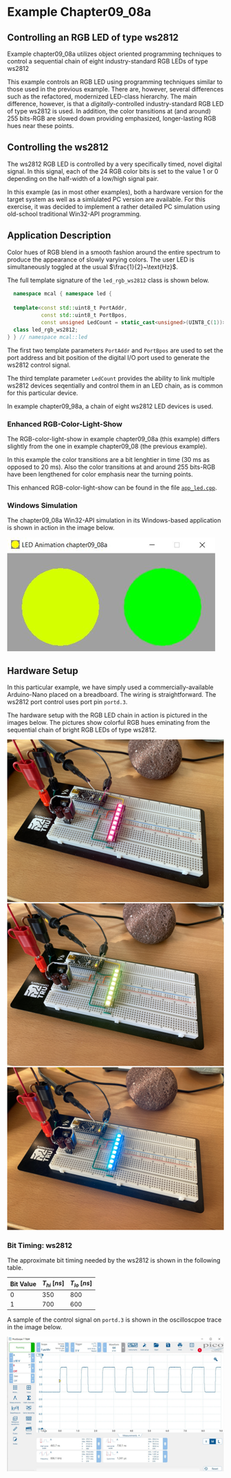 # Example Chapter09_08a
## Controlling an RGB LED of type ws2812

Example chapter09_08a utilizes object oriented programming techniques
to control a sequential chain of eight industry-standard RGB LEDs of type ws2812

This example controls an RGB LED using programming techniques similar to those used in the previous example.
There are, however, several differences such as the refactored, modernized LED-class hierarchy.
The main difference, however, is that a _digitally_-controlled industry-standard
RGB LED of type ws2812 is used. In addition, the color transitions at (and around) $255~\text{bits}$-RGB
are slowed down providing emphasized, longer-lasting RGB hues near these points.

## Controlling the ws2812

The ws2812 RGB LED is controlled by a very specifically timed,
novel digital signal. In this signal, each of the $24$ RGB
color bits is set to the value $1$ or $0$ depending on the
half-width of a low/high signal pair.

In this example (as in most other examples), both a hardware
version for the target system as well as a simlulated PC
version are available. For this exercise, it was
decided to implement a rather detailed PC simulation
using old-school traditional Win32-API programming.

## Application Description

Color hues of RGB blend in a smooth fashion around the entire
spectrum to produce the appearance of slowly varying colors.
The user LED is simultaneously toggled at the usual $\frac{1}{2}~\text{Hz}$.

The full template signature of the `led_rgb_ws2812` class is shown below.

```cpp
  namespace mcal { namespace led {

  template<const std::uint8_t PortAddr,
           const std::uint8_t PortBpos,
           const unsigned LedCount = static_cast<unsigned>(UINT8_C(1))>
  class led_rgb_ws2812;
} } // namespace mcal::led
```

The first two template parameters `PortAddr` and `PortBpos`
are used to set the port address and bit position of the digital I/O port
used to generate the ws2812 control signal.

The third template parameter `LedCount` provides the ability
to link multiple ws2812 devices seqentially and control them
in an LED chain, as is common for this particular device.

In example chapter09_98a, a chain of eight ws2812 LED devices is used.

### Enhanced RGB-Color-Light-Show

The RGB-color-light-show in example chapter09_08a (this example)
differs slightly from the one in example chapter09_08 (the previous example).

In this example the color transitions are a bit lenghtier in time
($30~\text{ms}$ as opposed to $20~\text{ms}$). Also the color transitions
at and around $255~\text{bits}$-RGB
have been lengthened for color emphasis near the turning points.

This enhanced RGB-color-light-show can be found in the file
[`app_led.cpp`](./src/app/led/app_led.cpp).

### Windows Simulation

The chapter09_08a Win32-API simulation in its Windows-based
application is shown in action in the image below.

![](./images/rgb_led_wnd_09_08a.jpg)

## Hardware Setup

In this particular example, we have simply used a commercially-available
Arduino-Nano placed on a breadboard. The wiring is straightforward.
The ws2812 port control uses port pin `portd.3`.

The hardware setup with the RGB LED chain in action is pictured
in the images below. The pictures show colorful RGB hues eminating
from the sequential chain of bright RGB LEDs of type ws2812.

![](./images/board09_08a_01r.jpg)
![](./images/board09_08a_02g.jpg)
![](./images/board09_08a_03b.jpg)

### Bit Timing: ws2812

The approximate bit timing needed by the ws2812 is shown in the following table.

| Bit Value | $T_{hi}~\left[{ns}\right]$ | $T_{lo}~\left[{ns}\right]$ |
| --------- | --------------- | --------------- |
|    $0$    |    $350$        |    $800$        |
|    $1$    |    $700$        |    $600$        |

A sample of the control signal on `portd.3` is shown
in the oscilloscpoe trace in the image below.

![](./images/ws2812_signal.jpg)
